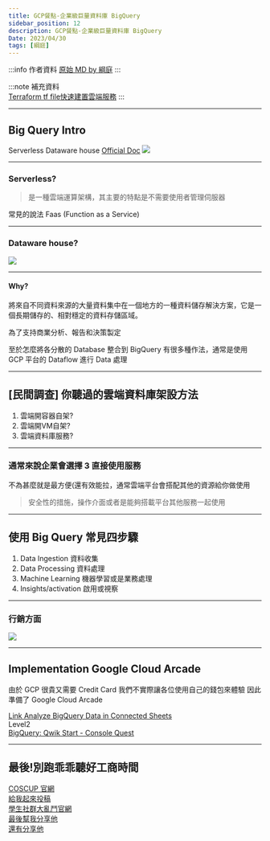 ```yaml
---
title: GCP餐點-企業級巨量資料庫 BigQuery
sidebar_position: 12
description: GCP餐點-企業級巨量資料庫 BigQuery
Date: 2023/04/30
tags: [綱庭]
---
```

:::info 作者資料
[原始 MD by 綱庭](https://hackmd.io/@fan9704/SJABMvomn)
:::

:::note
補充資料  
[Terraform tf file快速建置雲端服務](https://hackmd.io/@fan9704/HybrlmZii#)
:::

---

## Big Query Intro

Serverless Dataware house
[Official Doc](https://cloud.google.com/bigquery?hl=zh-tw)
![](https://i.imgur.com/IlpNefo.png)



----

### Serverless?

> 是一種雲端運算架構，其主要的特點是不需要使用者管理伺服器

常見的說法 Faas (Function as a Service)

----

### Dataware house?

![](https://i.imgur.com/4AvYCuJ.png)

----

#### Why?

將來自不同資料來源的大量資料集中在一個地方的一種資料儲存解決方案，它是一個長期儲存的、相對穩定的資料存儲區域。

為了支持商業分析、報告和決策製定

至於怎麼將各分散的 Database 整合到 BigQuery 有很多種作法，通常是使用 GCP 平台的 Dataflow 進行 Data 處理

---

## [民間調查] 你聽過的雲端資料庫架設方法

1. 雲端開容器自架?
2. 雲端開VM自架?
3. 雲端資料庫服務?

----

### 通常來說企業會選擇 3 直接使用服務

不為甚麼就是最方便(還有效能拉，通常雲端平台會搭配其他的資源給你做使用

> 安全性的措施，操作介面或者是能夠搭載平台其他服務一起使用

---

## 使用 Big Query 常見四步驟

1. Data Ingestion 資料收集
2. Data Processing 資料處理
3. Machine Learning 機器學習或是業務處理
4. Insights/activation 啟用或視察

----

### 行銷方面


![](https://i.imgur.com/vgSdEav.png)



---

## Implementation Google Cloud Arcade 

由於 GCP 很貴又需要 Credit Card 我們不實際讓各位使用自己的錢包來體驗
因此準備了 Google Cloud Arcade  

[Link Analyze BigQuery Data in Connected Sheets](https://go.qwiklabs.com/arcade)  
Level2  
[BigQuery: Qwik Start - Console Quest](https://www.cloudskillsboost.google/games/3949)

---

## 最後!別跑乖乖聽好工商時間


[COSCUP 官網](https://coscup.org/2023/zh-TW/landing)  
[給我起來投稿](https://blog.coscup.org/2023/04/coscup-2023-coscup-2023-call-for.html?_gl=1%2A1yk1k4c%2A_ga%2ANDY2NDY1NTI3LjE2NzcxNjQxNTk.%2A_ga_C9EMTMDSS1%2AMTY4MjgyODIxOS4zMC4xLjE2ODI4MjgyNDMuMC4wLjA.)  
[學生社群大亂鬥官網](https://sitcon.org/2023)  
[最後幫我分享他](https://www.instagram.com/p/CrStGx2LZBD/)  
[還有分享他](https://www.facebook.com/SITCONtw/posts/pfbid0uSeK7tcJ3Bs9sHokqimVKxaZwe9YZ17JLLxmTiG56ioBnJK5REXYFjgDu233LvvCl)  
